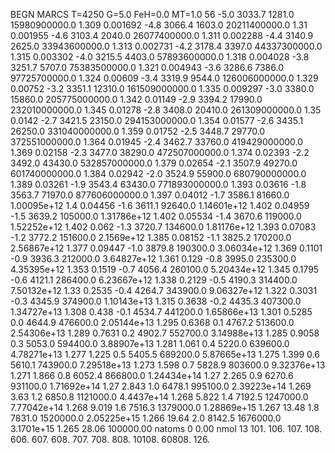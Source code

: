 BEGN
MARCS T=4250 G=5.0 FeH=0.0 MT=1.0
                  56
-5.0 3033.7 1281.0 15980900000.0 1.309 0.001692 
-4.8 3066.4 1603.0 20211400000.0 1.31 0.001955 
-4.6 3103.4 2040.0 26077400000.0 1.311 0.002288 
-4.4 3140.9 2625.0 33943600000.0 1.313 0.002731 
-4.2 3178.4 3397.0 44337300000.0 1.315 0.003302 
-4.0 3215.5 4403.0 57893600000.0 1.318 0.004028 
-3.8 3251.7 5707.0 75383500000.0 1.321 0.004943 
-3.6 3286.6 7386.0 97725700000.0 1.324 0.00609 
-3.4 3319.9 9544.0 126006000000.0 1.329 0.00752 
-3.2 3351.1 12310.0 161509000000.0 1.335 0.009297 
-3.0 3380.0 15860.0 205775000000.0 1.342 0.01149 
-2.9 3394.2 17990.0 232010000000.0 1.345 0.01278 
-2.8 3408.0 20410.0 261309000000.0 1.35 0.0142 
-2.7 3421.5 23150.0 294153000000.0 1.354 0.01577 
-2.6 3435.1 26250.0 331040000000.0 1.359 0.01752 
-2.5 3448.7 29770.0 372551000000.0 1.364 0.01945 
-2.4 3462.7 33760.0 419429000000.0 1.369 0.02158 
-2.3 3477.0 38290.0 472507000000.0 1.374 0.02393 
-2.2 3492.0 43430.0 532857000000.0 1.379 0.02654 
-2.1 3507.9 49270.0 601740000000.0 1.384 0.02942 
-2.0 3524.9 55900.0 680790000000.0 1.389 0.03261 
-1.9 3543.4 63430.0 771893000000.0 1.393 0.03616 
-1.8 3563.7 71970.0 877606000000.0 1.397 0.04012 
-1.7 3586.1 81660.0 1.00095e+12 1.4 0.04456 
-1.6 3611.1 92640.0 1.14601e+12 1.402 0.04959 
-1.5 3639.2 105000.0 1.31786e+12 1.402 0.05534 
-1.4 3670.6 119000.0 1.52252e+12 1.402 0.062 
-1.3 3720.7 134600.0 1.81176e+12 1.393 0.07083 
-1.2 3772.2 151600.0 2.1569e+12 1.385 0.08152 
-1.1 3825.2 170200.0 2.56867e+12 1.377 0.09447 
-1.0 3879.8 190300.0 3.06034e+12 1.369 0.1101 
-0.9 3936.3 212000.0 3.64827e+12 1.361 0.129 
-0.8 3995.0 235300.0 4.35395e+12 1.353 0.1519 
-0.7 4056.4 260100.0 5.20434e+12 1.345 0.1795 
-0.6 4121.1 286400.0 6.23667e+12 1.338 0.2129 
-0.5 4190.3 314400.0 7.50132e+12 1.33 0.2535 
-0.4 4264.7 343900.0 9.06327e+12 1.322 0.3031 
-0.3 4345.9 374900.0 1.10143e+13 1.315 0.3638 
-0.2 4435.3 407300.0 1.34727e+13 1.308 0.438 
-0.1 4534.7 441200.0 1.65866e+13 1.301 0.5285 
0.0 4644.9 476600.0 2.05144e+13 1.295 0.6368 
0.1 4767.2 513600.0 2.54306e+13 1.289 0.7631 
0.2 4902.7 552700.0 3.14988e+13 1.285 0.9058 
0.3 5053.0 594400.0 3.88907e+13 1.281 1.061 
0.4 5220.0 639600.0 4.78271e+13 1.277 1.225 
0.5 5405.5 689200.0 5.87665e+13 1.275 1.399 
0.6 5610.1 743900.0 7.29518e+13 1.273 1.598 
0.7 5828.9 803600.0 9.32376e+13 1.271 1.866 
0.8 6052.4 866800.0 1.24434e+14 1.27 2.265 
0.9 6270.6 931100.0 1.71692e+14 1.27 2.843 
1.0 6478.1 995100.0 2.39223e+14 1.269 3.63 
1.2 6850.8 1121000.0 4.4437e+14 1.268 5.822 
1.4 7192.5 1247000.0 7.77042e+14 1.268 9.019 
1.6 7516.3 1379000.0 1.28869e+15 1.267 13.48 
1.8 7831.0 1520000.0 2.05225e+15 1.266 19.64 
2.0 8142.5 1676000.0 3.1701e+15 1.265 28.06 
100000.00
natoms              0      0.00
nmol          13
          101.      106.     107.      108.    606.    607.       608.
          707.      708.     808.    10108.  60808.    126.
